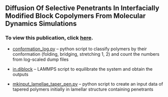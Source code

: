 ## Diffusion Of Selective Penetrants In Interfacially Modified Block Copolymers From Molecular Dynamics Simulations
### To view this publication, click [here](https://pubs.acs.org/doi/abs/10.1021/acsmacrolett.7b00023). 

- [conformation_log.py](https://github.com/hall-polymers/published-work/blob/master/2017-seo2017diffusion/conformation_log.py) – python script to classify polymers by their conformation (folding, bridging, stretching 1, 2) and count the numbers from log-scaled dump files

- [in.diblock](https://github.com/hall-polymers/published-work/blob/master/2017-seo2017diffusion/in.diblock) – LAMMPS script to equilibrate the system and obtain the outputs

- [mkinput_lamellae_taper_pen.py](https://github.com/hall-polymers/published-work/blob/master/2017-seo2017diffusion/mkinput_lamellae_taper_pen.py) – python script to create an input data of tapered polymers initially in lamellar structure containing penetrants